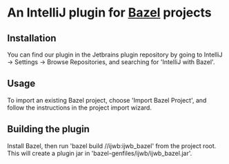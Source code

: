 # An IntelliJ plugin for [Bazel](http://bazel.io) projects

## Installation

You can find our plugin in the Jetbrains plugin repository by going to
IntelliJ -> Settings -> Browse Repositories, and searching for 'IntelliJ with Bazel'.

## Usage

To import an existing Bazel project, choose 'Import Bazel Project',
and follow the instructions in the project import wizard.

## Building the plugin

Install Bazel, then run 'bazel build //ijwb:ijwb_bazel' from
the project root. This will create a plugin jar in
'bazel-genfiles/ijwb/ijwb_bazel.jar'.
